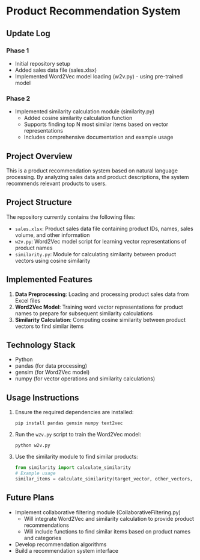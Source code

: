 # Product Recommendation System

## Update Log

### Phase 1
- Initial repository setup
- Added sales data file (sales.xlsx)
- Implemented Word2Vec model loading (w2v.py) - using pre-trained model

### Phase 2
- Implemented similarity calculation module (similarity.py)
  - Added cosine similarity calculation function
  - Supports finding top N most similar items based on vector representations
  - Includes comprehensive documentation and example usage

## Project Overview
This is a product recommendation system based on natural language processing. By analyzing sales data and product descriptions, the system recommends relevant products to users.

## Project Structure
The repository currently contains the following files:
- `sales.xlsx`: Product sales data file containing product IDs, names, sales volume, and other information
- `w2v.py`: Word2Vec model script for learning vector representations of product names
- `similarity.py`: Module for calculating similarity between product vectors using cosine similarity

## Implemented Features
1. **Data Preprocessing**: Loading and processing product sales data from Excel files
2. **Word2Vec Model**: Training word vector representations for product names to prepare for subsequent similarity calculations
3. **Similarity Calculation**: Computing cosine similarity between product vectors to find similar items

## Technology Stack
- Python
- pandas (for data processing)
- gensim (for Word2Vec model)
- numpy (for vector operations and similarity calculations)

## Usage Instructions
1. Ensure the required dependencies are installed:
   ```
   pip install pandas gensim numpy text2vec
   ```
2. Run the `w2v.py` script to train the Word2Vec model:
   ```
   python w2v.py
   ```
3. Use the similarity module to find similar products:
   ```python
   from similarity import calculate_similarity
   # Example usage
   similar_items = calculate_similarity(target_vector, other_vectors, other_items, top_n=10)
   ```

## Future Plans
- Implement collaborative filtering module (CollaborativeFiltering.py)
  - Will integrate Word2Vec and similarity calculation to provide product recommendations
  - Will include functions to find similar items based on product names and categories
- Develop recommendation algorithms
- Build a recommendation system interface
